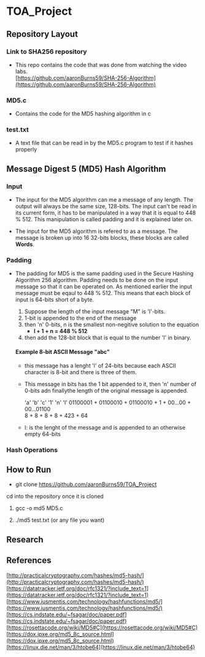 # TOA_Project

## Repository Layout

### Link to SHA256 repository
* This repo contains the code that was done from watching the video labs.  
[https://github.com/aaronBurns59/SHA-256-Algorithm](https://github.com/aaronBurns59/SHA-256-Algorithm)  

### MD5.c
* Contains the code for the MD5 hashing algorithm in c

### test.txt 
* A text file that can be read in by the MD5.c program to test if it hashes properly

## Message Digest 5 (MD5) Hash Algorithm

### Input
* The input for the MD5 algorithm can me a message of any length. The output will always be the same size, 128-bits. The input can't be read in its current form, it has to be manipulated in a way that it is equal to 448 % 512. This manipulation is called padding and it is explained later on.

* The input for the MD5 algorithm is refered to as a message. The message is broken up into 16 32-bits blocks, these blocks are called **Words**.

### Padding
* The padding for MD5 is the same padding used in the Secure Hashing Algorithm 256 algorithm. Padding needs to be done on the input message so that it can be operated on. As mentioned earlier the input message must be eqaul to 448 % 512. This means that each block of input is 64-bits short of a byte.
    1. Suppose the length of the input message "M" is 'l'-bits.
    2. 1-bit is appended to the end of the message
    3. then 'n' 0-bits, n is the smallest non-negitive solution to the equation
        * __l + 1 + n = 448 % 512__
    4. then add the 128-bit block that is equal to the number 'l' in binary.

    #### Example 8-bit ASCII Message "abc"
    * this message has a lenght 'l' of 24-bits because each ASCII character is 8-bit and there is three of them.
    * This message in bits has the 1 bit appended to it, then 'n' number of 0-bits adn finallythe length of the original message is appended.

       'a'        'b'        'c'    '1'     'n'          'l' 
    01100001 + 01100010 + 01100010 + 1 +  00...00  +  00...01100  
        8    +     8    +     8    + 8 +    423   +      64
    
    * l: is the lenght of the message and is appended to an otherwise empty 64-bits


### Hash Operations

## How to Run

* git clone https://github.com/aaronBurns59/TOA_Project 

cd into the repository once it is cloned

1. gcc -o md5 MD5.c

2. ./md5 test.txt (or any file you want)

## Research

## References
[http://practicalcryptography.com/hashes/md5-hash/](http://practicalcryptography.com/hashes/md5-hash/)  
[https://datatracker.ietf.org/doc/rfc1321/?include_text=1](https://datatracker.ietf.org/doc/rfc1321/?include_text=1)  
[https://www.iusmentis.com/technology/hashfunctions/md5/](https://www.iusmentis.com/technology/hashfunctions/md5/)  
[https://cs.indstate.edu/~fsagar/doc/paper.pdf](https://cs.indstate.edu/~fsagar/doc/paper.pdf)  
[https://rosettacode.org/wiki/MD5#C](https://rosettacode.org/wiki/MD5#C)  
[https://dox.ipxe.org/md5_8c_source.html](https://dox.ipxe.org/md5_8c_source.html)  
[https://linux.die.net/man/3/htobe64](https://linux.die.net/man/3/htobe64)  

